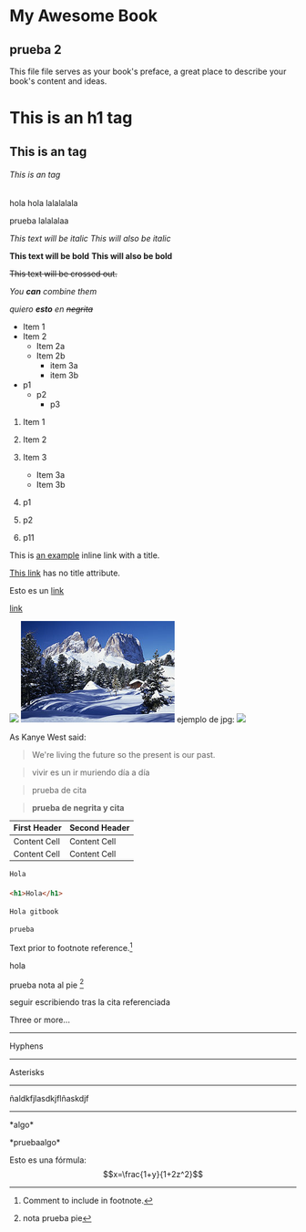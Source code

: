 # My Awesome Book 

## prueba 2

This file file serves as your book's preface, a great place to describe your book's content and ideas.
  

# This is an h1 tag
## This is an tag
###### This is an tag

hola hola lalalalala

prueba lalalalaa

*This text will be italic*
_This will also be italic_


**This text will be bold**
__This will also be bold__

~~This text will be crossed out.~~

_You **can** combine them_

*quiero **esto** en ~~negrita~~*


* Item 1
* Item 2
  * Item 2a
  * Item 2b
    * item 3a
    * item 3b
* p1
  * p2
     * p3
     
     

1. Item 1
2. Item 2
3. Item 3
   * Item 3a
   * Item 3b
   
   
   
1. p1
2. p2
  1. p11
  
  
This is [an example](http://example.com/ "Title") inline link with a title.

[This link](http://example.net/) has no title attribute.

Esto es un [link](https://casianorodriguezleon.gitbooks.io/elaboracion-de-material-docente-con-gitbook/content/syntax/markdown.html#headings "Link para gitbook")

[link](https://casianorodriguezleon.gitbooks.io/elaboracion-de-material-docente-con-gitbook/content/syntax/markdown.html#headings "LINK")

![](imagenes/paisaje.jpg)
![](/assets/270px-Sasso_lungo_da_passo_pordoi.jpg)
ejemplo de jpg: ![](http://concepto.de/wp-content/uploads/2015/03/Paisaje.jpg)

As Kanye West said:

> We're living the future so
> the present is our past.

> vivir es un ir muriendo día a día 

>prueba de cita

> **prueba de negrita y cita**

| First Header  | Second Header |
| ------------- | ------------- |
| Content Cell  | Content Cell  |
| Content Cell  | Content Cell  |


``` html
Hola

<h1>Hola</h1>

```

`Hola gitbook`

`
prueba
`


Text prior to footnote reference.[^2]

hola

[^2]: Comment to include in footnote.

prueba nota al pie [^3]

seguir escribiendo tras la cita referenciada

[^3]: nota prueba pie

Three or more...

---

Hyphens

***

Asterisks
 
***

ñaldkfjlasdkjflñaskdjf

---

\*algo\*

\*pruebaalgo\*

Esto es una fórmula: 
$$x=\frac{1+y}{1+2z^2}$$













